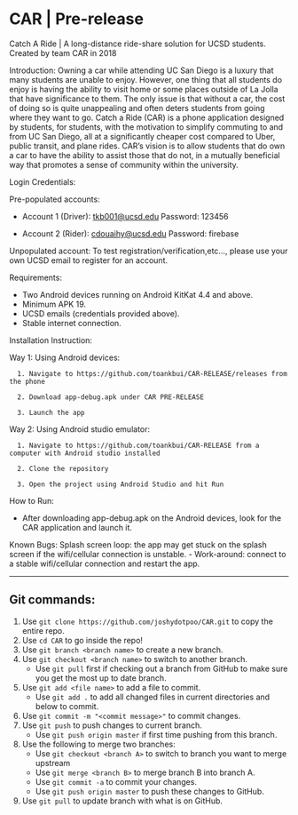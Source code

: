 # CAR | Pre-release
Catch A Ride | A long-distance ride-share solution for UCSD students.
Created by team CAR in 2018

Introduction: 
Owning a car while attending UC San Diego is a luxury that many students are unable to enjoy. However, one thing that all students do enjoy is having the ability to visit home or some places outside of La Jolla that have significance to them. The only issue is that without a car, the cost of doing so is quite unappealing and often deters students from going where they want to go. Catch a Ride (CAR) is a phone application designed by students, for students, with the motivation to simplify commuting to and from UC San Diego, all at a significantly cheaper cost compared to Uber, public transit, and plane rides. CAR’s vision is to allow students that do own a car to have the ability to assist those that do not, in a mutually beneficial way that promotes a sense of community within the university.


Login Credentials: 

Pre-populated accounts:

   - Account 1 (Driver): tkb001@ucsd.edu   	  Password: 123456 
   
   - Account 2 (Rider):  cdouaihy@ucsd.edu    Password: firebase
      
Unpopulated account: To test registration/verification,etc..., please use your own UCSD email to register for an account.       
     
     
Requirements: 
   - Two Android devices running on Android KitKat 4.4 and above.
   - Minimum APK 19.
   - UCSD emails (credentials provided above).
   - Stable internet connection.
   

Installation Instruction: 

   Way 1: Using Android devices:
   
      1. Navigate to https://github.com/toankbui/CAR-RELEASE/releases from the phone
      
      2. Download app-debug.apk under CAR PRE-RELEASE
      
      3. Launch the app

   Way 2: Using Android studio emulator:
      
      1. Navigate to https://github.com/toankbui/CAR-RELEASE from a computer with Android studio installed
      
      2. Clone the repository
      
      3. Open the project using Android Studio and hit Run
     
     
How to Run: 
   - After downloading app-debug.apk on the Android devices, look for the CAR application and launch it.
   

Known Bugs: 
   Splash screen loop: the app may get stuck on the splash screen if the wifi/cellular connection is unstable. 
      - Work-around: connect to a stable wifi/cellular connection and restart the app.

***************************************************************************************************************************
## Git commands:
1. Use `git clone https://github.com/joshydotpoo/CAR.git` to copy the entire repo.
2. Use `cd CAR` to go inside the repo!
3. Use `git branch <branch name>` to create a new branch.
4. Use `git checkout <branch name>` to switch to another branch.
   - Use `git pull` first if checking out a branch from GitHub to make sure you get the most up to date branch.
5. Use `git add <file name>` to add a file to commit.
   - Use `git add .` to add all changed files in current directories and below to commit.
5. Use `git commit -m "<commit message>"` to commit changes.
7. Use `git push` to push changes to current branch.
   - Use `git push origin master` if first time pushing from this branch.
8. Use the following to merge two branches: 
   - Use `git checkout <branch A>` to switch to branch you want to merge upstream
   - Use `git merge <branch B>` to merge branch B into branch A.
   - Use `git commit -a` to commit your changes.
   - Use `git push origin master` to push these changes to GitHub.
9. Use `git pull` to update branch with what is on GitHub.


